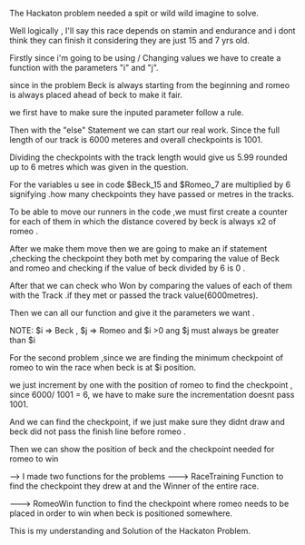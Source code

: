 The Hackaton problem needed a spit or wild wild imagine to solve.

Well logically , I'll say this race depends on stamin and endurance and i dont think they can finish it considering they are just 15 and 7 yrs old.

Firstly since i'm going to be using / Changing values we have to create a function with the parameters "i" and "j".

since in the problem Beck is always starting from the beginning and romeo is always placed ahead of beck to make it fair.

we first have to make sure the inputed parameter follow a rule.

Then with the "else" Statement we can start our real work.
Since the full length of our track is 6000 meteres and overall checkpoints is 1001.

Dividing the checkpoints with the track length would give us 5.99 rounded up to 6 metres which was given in the question.

For the variables u see in code $Beck_15 and $Romeo_7 are multiplied by 6 signifying .how many checkpoints they have passed or metres in the tracks.

To be able to move our runners in the code ,we must first create a counter for each of them in which the distance covered by beck is always x2 of romeo .

After we make them move then we are going to make an if statement ,checking the checkpoint they both met by comparing the value of Beck and romeo and checking if the value of beck divided by 6 is 0 .

After that we can check who Won by comparing the values of each of them with the Track .if they met or passed the track value(6000metres).

Then we can all our function and give it the parameters we want .

NOTE: $i => Beck , $j => Romeo and $i >0 ang $j must always be greater than $i


For the second problem ,since we are finding the minimum checkpoint of romeo to win the race when beck is at $i position.

we just increment by one with the position of romeo to find the checkpoint , since 6000/ 1001 = 6, we have to make sure the incrementation doesnt pass 1001.

And we can find the checkpoint, if we just make sure they didnt draw and beck did not pass the finish line before romeo .

Then we can show the position of beck and the checkpoint needed for romeo to win

--> I made two functions for the problems
---> RaceTraining Function to find the checkpoint they drew at and the Winner of the entire race.

---> RomeoWin function to find the checkpoint where romeo needs to be placed in order to win when beck is positioned somewhere.

This is my understanding and Solution of the Hackaton Problem.